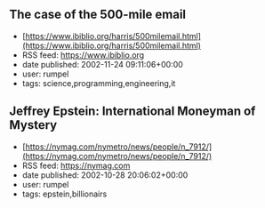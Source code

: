 ## The case of the 500-mile email
 - [https://www.ibiblio.org/harris/500milemail.html](https://www.ibiblio.org/harris/500milemail.html)
 - RSS feed: https://www.ibiblio.org
 - date published: 2002-11-24 09:11:06+00:00
 - user: rumpel
 - tags: science,programming,engineering,it


## Jeffrey Epstein: International Moneyman of Mystery
 - [https://nymag.com/nymetro/news/people/n_7912/](https://nymag.com/nymetro/news/people/n_7912/)
 - RSS feed: https://nymag.com
 - date published: 2002-10-28 20:06:02+00:00
 - user: rumpel
 - tags: epstein,billionairs


